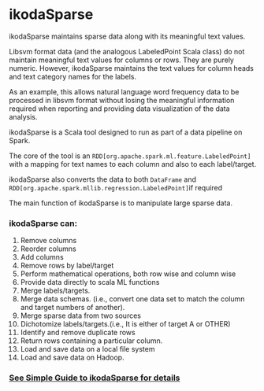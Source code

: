 # ikodaSparse
ikodaSparse maintains sparse data along with its meaningful text values. 

Libsvm format data (and the analogous LabeledPoint Scala class) do not maintain  meaningful text values for columns or rows. They are purely numeric. However, ikodaSparse maintains the text values for column heads and text category names for the labels.  

As an example, this allows natural language word frequency data to be processed in libsvm format without losing the meaningful information required when reporting and providing data visualization of the data analysis.

ikodaSparse is a Scala tool designed to run as part of a data pipeline on Spark.

The core of the tool is an `RDD[org.apache.spark.ml.feature.LabeledPoint]` with a mapping for text names to each column and also  to each label/target.

ikodaSparse also converts the data to both `DataFrame` and `RDD[org.apache.spark.mllib.regression.LabeledPoint]`if required

The main function of ikodaSparse is to manipulate large sparse data. 

### ikodaSparse can:
1. Remove columns
1. Reorder columns
1. Add columns
1. Remove rows by label/target
1. Perform mathematical operations, both row wise and column wise
1. Provide data directly to scala ML functions
1. Merge labels/targets.
1. Merge data schemas. (i.e., convert one data set to match the column and target numbers of another).
1. Merge sparse data from two sources
1. Dichotomize labels/targets.(i.e., It is either of target A or OTHER)
1. Identify and remove duplicate rows
1. Return rows containing a particular column.
1. Load and save data on a local file system
1. Load and save data on Hadoop.

### <a href="https://github.com/amerywu/ikodaSparse/wiki">See Simple Guide to ikodaSparse for details</a>


